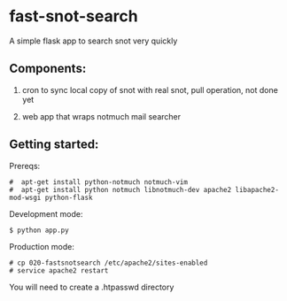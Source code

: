 fast-snot-search
================

A simple flask app to search snot very quickly


Components:
-----------

1) cron to sync local copy of snot with real snot, pull operation, not done yet

2) web app that wraps notmuch mail searcher


Getting started:
----------------

Prereqs:


    #  apt-get install python-notmuch notmuch-vim
    #  apt-get install python notmuch libnotmuch-dev apache2 libapache2-mod-wsgi python-flask

Development mode:

    $ python app.py

Production mode:

    # cp 020-fastsnotsearch /etc/apache2/sites-enabled
    # service apache2 restart

You will need to create a .htpasswd directory
